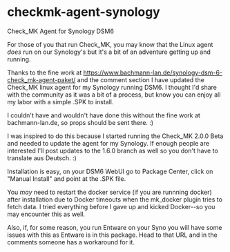 # checkmk-agent-synology
Check_MK Agent for Synology DSM6

For those of you that run Check_MK, you may know that the Linux agent *does* run on our Synology's but it's a bit of an adventure getting up and running.

Thanks to the fine work at https://www.bachmann-lan.de/synology-dsm-6-check_mk-agent-paket/ and the comment section I have updated the Check_MK linux agent for my Synology running DSM6.  I thought I'd share with the community as it was a bit of a process, but know you can enjoy all my labor with a simple .SPK to install.

I couldn't have and wouldn't have done this without the fine work at bachmann-lan.de, so props should be sent there.  :)

I was inspired to do this because I started running the Check_MK 2.0.0 Beta and needed to update the agent for my Synology.  If enough people are interested I'll post updates to the 1.6.0 branch as well so you don't have to translate aus Deutsch.  :)

Installation is easy, on your DSM6 WebUI go to Package Center, click on "Manual Install" and point at the .SPK file.

You *may* need to restart the docker service (if you are runnning docker) after installation due to Docker timeouts when the mk_docker plugin tries to fetch data.  I tried everything before I gave up and kicked Docker--so you may encounter this as well.

Also, if, for some reason, you run Entware on your Syno you will have some issues with this as Entware is in this package.  Head to that URL and in the comments someone has a workaround for it.
